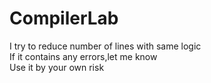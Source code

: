 # CompilerLab
 I try to reduce number of lines with same logic <br>
 If it contains any errors,let me know<br>
 Use it by your own risk
